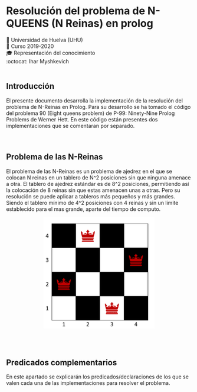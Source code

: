 # Resolución del problema de N-QUEENS (N Reinas) en prolog
:office: Universidad de Huelva (UHU)  
:calendar: Curso 2019-2020  
:mortar_board: Representación del conocimiento  
:octocat: Ihar Myshkevich
<br/><br/>
## Introducción
El presente documento desarrolla la implementación de la resolución del problema de N-Reinas en Prolog. Para su desarrollo se ha tomado el código del problema 90  (Eight queens problem) de P-99: Ninety-Nine Prolog Problems  de Werner Hett. En este código están presentes dos implementaciones que se comentaran por separado.  
<br/><br/>
## Problema de las N-Reinas
El problema de las N-Reinas es un problema de ajedrez en el que se colocan N reinas en un tablero de N^2 posiciones sin que ninguna amenace a otra. El tablero de ajedrez estándar es de 8^2 posiciones, permitiendo así la colocación de 8 reinas sin que estas amenacen unas a otras. Pero su resolución se puede aplicar a tableros más pequeños y más grandes. Siendo el tablero mínimo de 4^2 posiciones con 4 reinas y sin un limite establecido para el mas grande, aparte del tiempo de computo.
<p align="center">
  <img width="300" height="300" src="Imagenes/Reinas1.png">
</p>
<br/><br/>

## Predicados complementarios 
En este apartado se explicarán los predicados/declaraciones de los que se valen cada una de las implementaciones para resolver el problema.
